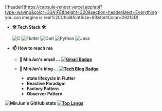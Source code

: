 ![header](https://capsule-render.vercel.app/api?type=waving&color=33A1FE&height=300&section=header&text=Everything you can imagine is real%20Choi&fontSize=90&fontColor=09213D)

- <b>🛠 Tech Stack 🛠</b>

    ![C](https://img.shields.io/badge/c-%2300599C.svg?style=for-the-badge&logo=c&logoColor=white) ![Flutter](https://img.shields.io/badge/Flutter-%2302569B.svg?style=for-the-badge&logo=Flutter&logoColor=white) ![Dart](https://img.shields.io/badge/dart-%230175C2.svg?style=for-the-badge&logo=dart&logoColor=white) ![Python](https://img.shields.io/badge/python-3670A0?style=for-the-badge&logo=python&logoColor=ffdd54) ![Java](https://img.shields.io/badge/java-%23ED8B00.svg?style=for-the-badge&logo=java&logoColor=white)
    
- <b>📫 How to reach me<b>
  - 📮  MinJun's email ... [![Gmail Badge](https://img.shields.io/badge/Gmail-d14836?style=flat-square&logo=Gmail&logoColor=white&link=mailto:mj04300017@gmail.com)](mailto:mj04300017@gmail.com)

  - 📒  MinJun's blog ... [![Tech Blog Badge](http://img.shields.io/badge/-Tech%20blog-black?style=flat-square&logo=blogger&logoColor=white&link=https://plog.dev/)](https://plog.dev/)
    
    - state lifecycle in Flutter
    - Reactive Paradigm
    - Factory Pattern
    - Observer Pattern 

![MinJun's GitHub stats](https://github-readme-stats.vercel.app/api?username=minjun0430&&show_icons=true&theme=default) 
[![Top Langs](https://github-readme-stats.vercel.app/api/top-langs/?username=minjun0430&layout=compact)](https://github.com/anuraghazra/github-readme-stats)
